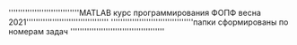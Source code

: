 ''''''''''''''''''''''''''''''MATLAB курс программирования ФОПФ весна 2021'''''''''''''''''''''''''''''''''''
'''''''''''''''''''''''''''''''''''папки сформированы по номерам задач     ''''''''''''''''''''''''''''''''''''''''
